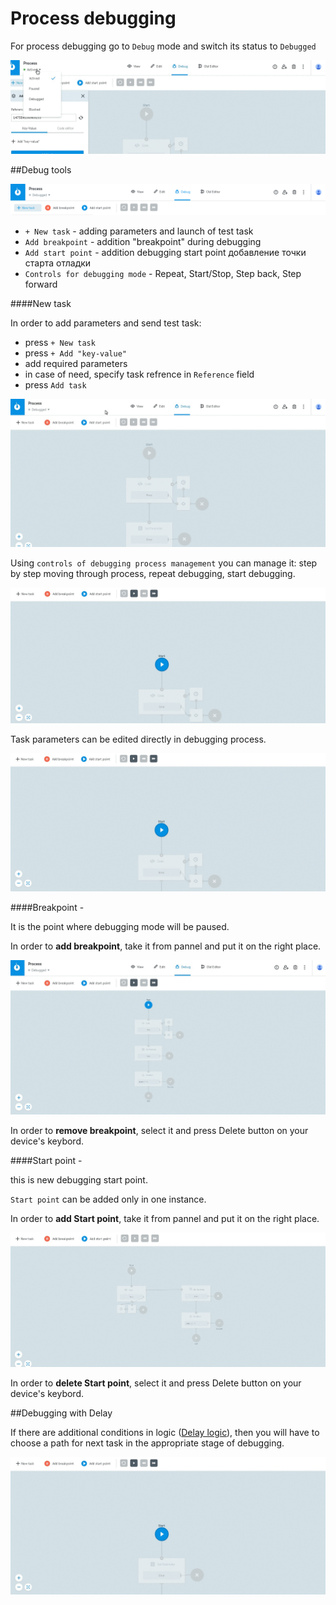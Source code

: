 # Process debugging

For process debugging go to `Debug` mode and switch its status to `Debugged`

![](../img/dashboard/debug.gif)

##Debug tools

![](../img/dashboard/debug_buttons.png)

* `+ New task` - adding parameters and launch of test task
* `Add breakpoint` - addition "breakpoint" during debugging
* `Add start point` - addition debugging start point добавление точки старта отладки
* `Controls for debugging mode` - Repeat, Start/Stop, Step back, Step forward


####New task

In order to add parameters and send test task:

* press `+ New task`
* press `+ Add "key-value"`
* add required parameters
* in case of need, specify task refrence in `Reference` field
* press `Add task`

![](../img/dashboard/new_task_debug.gif)

Using `controls of debugging process management` you can manage it: step by step moving through process, repeat debugging, start debugging.

![](../img/dashboard/debug_way.gif)

Task parameters can be edited directly in debugging process.

![](../img/dashboard/new_param_debug.gif)

####Breakpoint -

It is the point where debugging mode will be paused.

In order to **add breakpoint**, take it from pannel and put it on the right place.

![](../img/dashboard/breakpoint_add.gif)

In order to **remove breakpoint**, select it and press Delete button on your device's keybord.


####Start point -

this is new debugging start point.

`Start point` can be added only in one instance.

In order to **add Start point**, take it from pannel and put it on the right place.

![](../img/dashboard/add_start_point.gif)

In order to **delete Start point**, select it and press Delete button on your device's keybord.


##Debugging with Delay

If there are additional conditions in logic ([Delay logic](https://doc.corezoid.com/ru/interface/nodes/timer.html)),
then you will have to choose a path for next task in the appropriate stage of debugging.

![](../img/dashboard/dabug_delay.gif)


